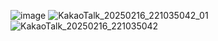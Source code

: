 ![image](https://github.com/user-attachments/assets/ec8920a8-5a79-4c0f-b335-f089eb7f2a70)
![KakaoTalk_20250216_221035042_01](https://github.com/user-attachments/assets/28e8e7ba-9f81-45b6-a9f5-580cc21a298e)
![KakaoTalk_20250216_221035042](https://github.com/user-attachments/assets/36b78768-3c60-4d37-b002-a21106c1a12a)
